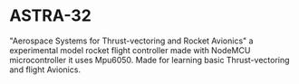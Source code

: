 # ASTRA-32
"Aerospace Systems for Thrust-vectoring and Rocket Avionics" a experimental model rocket flight controller made with NodeMCU microcontroller it uses Mpu6050. Made for learning basic Thrust-vectoring and flight Avionics.
